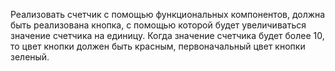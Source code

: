 Реализовать счетчик с помощью
функциональных компонентов, должна быть
реализована кнопка, с помощью которой
будет увеличиваться значение счетчика на
единицу. Когда значение счетчика будет
более 10, то цвет кнопки должен быть
красным, первоначальный цвет кнопки
зеленый.